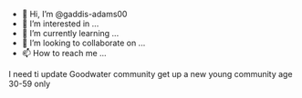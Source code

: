 - 👋 Hi, I’m @gaddis-adams00
- 👀 I’m interested in ...
- 🌱 I’m currently learning ...
- 💞️ I’m looking to collaborate on ...
- 📫 How to reach me ...

<!---
gaddis-adams00/gaddis-adams00 is a ✨ special ✨ repository because its `README.md` (this file) appears on your GitHub profile.
You can click the Preview link to take a look at your changes.
--->I need ti update Goodwater community get up a new young  community age 30-59 only 
